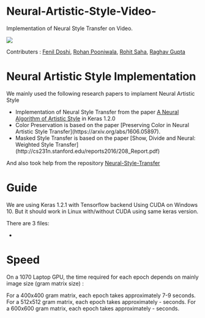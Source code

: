 # Neural-Artistic-Style-Video-
Implementation of Neural Style Transfer on Video.

![](https://github.com/feziodoshi/Neural-Artistic-Style-Video-/blob/master/video/neural_style_1.gif)

Contributers : [Fenil Doshi](https://github.com/feziodoshi), [Rohan Pooniwala](https://github.com/rohanpooniwala), [Rohit Saha](https://github.com/RohitSaha), [Raghav Gupta](https://github.com/raghavgupta0296)

# Neural Artistic Style Implementation

We mainly used the following research papers to implament Neural Artistic Style

<ul>
<li> Implementation of Neural Style Transfer from the paper <a href="http://arxiv.org/abs/1508.06576">A Neural Algorithm of Artistic Style</a> in Keras 1.2.0

<li> Color Preservation is based on the paper [Preserving Color in Neural Artistic Style Transfer](https://arxiv.org/abs/1606.05897).

<li> Masked Style Transfer is based on the paper [Show, Divide and Neural: Weighted Style Transfer](http://cs231n.stanford.edu/reports2016/208_Report.pdf)
</ul>

And also took help from the repository [Neural-Style-Transfer](https://github.com/titu1994/Neural-Style-Transfer/) 

# Guide

We are using Keras 1.2.1 with Tensorflow backend Using CUDA on Windows 10. But it should work in Linux with/without CUDA using same keras version.

There are 3 files:
<ul>
<li>
</ul>

# Speed
On a 1070 Laptop GPU, the time required for each epoch depends on mainly image size (gram matrix size) :

For a 400x400 gram matrix, each epoch takes approximately 7-9 seconds. 
For a 512x512 gram matrix, each epoch takes approximately - seconds. 
For a 600x600 gram matrix, each epoch takes approximately - seconds. 
